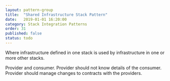 ```yaml
---
layout: pattern-group
title:  "Shared Infrastructure Stack Pattern"
date:   2019-01-01 16:20:00
category: Stack Integration Patterns
order: 31
published: false
status: todo
---
```


Where infrastructure defined in one stack is used by infrastructure in one or more other stacks.

Provider and consumer.
Provider should not know details of the consumer.
Provider should manage changes to contracts with the providers.


